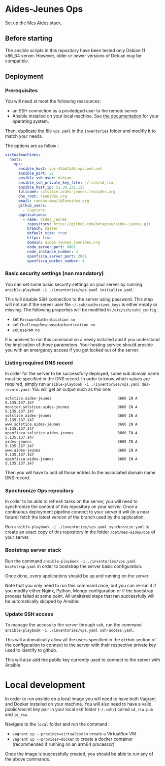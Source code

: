 # Aides-Jeunes Ops

Set up the [Mes Aides](https://mes-aides.1jeune1solution.beta.gouv.fr/) stack.

## Before starting

The ansible scripts in this repository have been tested only Debian 11 x86_64 server. However, older or newer versions of Debian may be compatible.

## Deployment

### Prerequisites

You will need at most the following ressources:
- an SSH connection as a priviledged user to the remote server
- Ansible installed on your local machine. See [the documentation](https://docs.ansible.com/ansible/latest/installation_guide/intro_installation.html#installing-ansible-on-specific-operating-systems) for your operating system.

Then, duplicate the file `vps.yaml` in the `inventories` folder and modifiy it to match your needs.

The options are as follow :
```yaml
virtualmachines:
  hosts:
    vps:
      ansible_host: vps-45bb7a36.vps.ovh.net                             # The server adress  
      ansible_port: 22                                                   # The ssh port used to connect to the server
      ansible_ssh_user: debian                                           # The user name of the priviledged account on the server
      ansible_ssh_private_key_file: ~/.ssh/id_rsa                        # The path to the SSH key used to connect to the server
      ansible_host_ip: 51.38.232.135                                     # The ip of the server, used to generate DNS records
      fullname: solstice.aides-jeunes.leonides.org                       # 
      dns_root: leonides.org                                             # The root of domain name use by your server
      email: random-email@leonides.org                                   # The email used to register Certbot
      github_users:                                                      # The github users that will be able to connect to the server
        - Cugniere
      applications:                                                      # List all applications that will be deployed
        - name: aides_jeunes
          repository: https://github.com/betagouv/aides-jeunes.git
          branch: master
          default_site: true
          https: true
          domain: aides-jeunes.leonides.org
          node_server_port: 8001
          node_instance_number: 4
          openfisca_server_port: 2001
          openfisca_worker_number: 4
```

### Basic security settings (non mandatory)

You can set some basic security settings on your server by running `ansible-playbook -i ./inventories/vps.yaml initialize.yaml`.

This will disable SSH connection to the server using password. This step will not run if the server user file `~/.ssh/authorized_keys` is either empty or missing. The following properties will be modified in `/etc/ssh/sshd_config` :
- set `PasswordAuthentication no` 
- set `ChallengeResponseAuthentication no`
- set `UsePAM no`

It is advised to run this command on a newly installed and if you understand the implication of those parameters. Your hosting service should provide you with an emergency access if you get locked out of the server.

### Listing required DNS record

In order for the server to be successfully deployed, some sub domain name must be specified in the DNS record. In order to know which values are required, simply run `ansible-playbook -i ./inventories/vps.yaml dns-record.yaml`. You will get an output such as this one:
```
solstice.aides-jeunes                              3600 IN A 5.135.137.147
monitor.solstice.aides-jeunes                      3600 IN A 5.135.137.147
solstice.aides-jeunes                              3600 IN A 5.135.137.147
www.solstice.aides-jeunes                          3600 IN A 5.135.137.147
openfisca.solstice.aides-jeunes                    3600 IN A 5.135.137.147
aides-jeunes                                       3600 IN A 5.135.137.147
www.aides-jeunes                                   3600 IN A 5.135.137.147
openfisca.aides-jeunes                             3600 IN A 5.135.137.147
```

Then you will have to add all those entries to the associated domain name DNS record.

### Synchronize Ops repository

In order to be able to refresh tasks on the server, you will need to synchronize the content of this repository on your server. Once a continuous deployment pipeline connect to your server it will (in a near future) fetch the latest version of the branch used by the application.

Run `ansible-playbook -i ./inventories/vps.yaml synchronize.yaml` to create an exact copy of this repository in the folder `/opt/mes-aides/ops` of your server.

### Bootstrap server stack

Run the command `ansible-playbook -i ./inventories/vps.yaml bootstrap.yaml` in order to bootstrap the server basic configuration.

Once done, every applications should be up and running on the server.

Note that you only need to run this command once, but you can re-run it if you modify either Nginx, Python, Mongo configuration or if the bootstrap process failed at some point. All unaltered steps that ran successfully will be automatically skipped by Ansible.

### Update SSH access

To manage the access to the server through ssh, run the command `ansible-playbook -i ./inventories/vps.yaml ssh-access.yaml`.

This will automatically allow all the users specified in the `github` section of the configuration to connect to the server with their respective private key used to identify to github.

This will also add the public key currently used to connect to the server with Ansible.


# Local development

In order to run ansible on a local image you will need to have both Vagrant and Docker installed on your machine. You will also need to have a valid public/secret key pair in your local ssh folder (`~/.ssh/`) called `id_rsa.pub` and `id_rsa`.

Navigate to the `local` folder and run the command :
- `vagrant up --provider=virtualbox` to create a VirtualBox VM
- `vagrant up --provider=docker` to create a docker container (recommended if running on an arm64 processor)

Once the image is successfully created, you should be able to run any of the above commands.